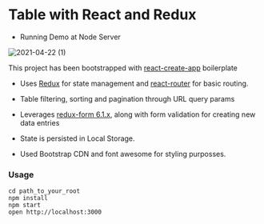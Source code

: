  Table with React and Redux
=====================
 - Running Demo at Node Server

 ![2021-04-22 (1)](https://user-images.githubusercontent.com/28500944/115748929-3eeb9780-a3b4-11eb-9f6b-54340c32f91a.png)

This project has been bootstrapped with [react-create-app](https://github.com/facebookincubator/create-react-app) boilerplate 

 - Uses [Redux](https://github.com/reactjs/redux) for state management and [react-router](https://github.com/ReactTraining/react-router) for basic routing.
 
 - Table filtering, sorting and pagination through URL query params
 - Leverages [redux-form 6.1.x](http://redux-form.com/6.1.0/), along with form validation for creating new data entries
 - State is persisted in Local Storage. 
 - Used Bootstrap CDN and font awesome for styling purposses.

### Usage

```
cd path_to_your_root
npm install
npm start
open http://localhost:3000
```
